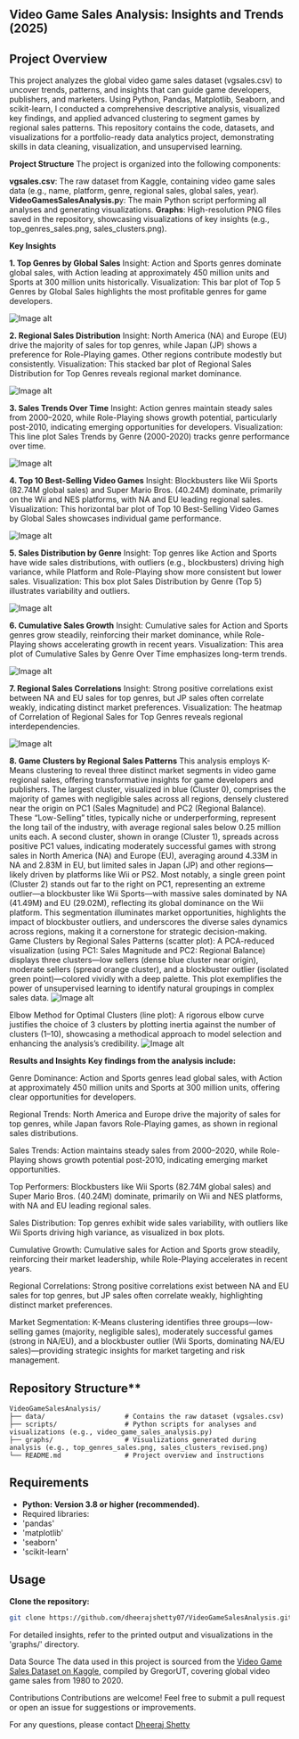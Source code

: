 ## Video Game Sales Analysis: Insights and Trends (2025)

## Project Overview
This project analyzes the global video game sales dataset (vgsales.csv) to uncover trends, patterns, and insights that can guide game developers, publishers, and marketers. Using Python, Pandas, Matplotlib, Seaborn, and scikit-learn, I conducted a comprehensive descriptive analysis, visualized key findings, and applied advanced clustering to segment games by regional sales patterns. This repository contains the code, datasets, and visualizations for a portfolio-ready data analytics project, demonstrating skills in data cleaning, visualization, and unsupervised learning.

**Project Structure**
The project is organized into the following components:

**vgsales.csv**: The raw dataset from Kaggle, containing video game sales data (e.g., name, platform, genre, regional sales, global sales, year).
**VideoGamesSalesAnalysis.p**y: The main Python script performing all analyses and generating visualizations.
**Graphs**: High-resolution PNG files saved in the repository, showcasing visualizations of key insights (e.g., top_genres_sales.png, sales_clusters.png).

**Key Insights**

**1. Top Genres by Global Sales**
Insight: Action and Sports genres dominate global sales, with Action leading at approximately 450 million units and Sports at 300 million units historically.
Visualization: This bar plot of Top 5 Genres by Global Sales highlights the most profitable genres for game developers.

![Image alt](https://github.com/dheerajshetty07/Video-Games-Sales-Analysis/blob/e34395ff96c83ebd9a24a1564153c94210e3c1a6/Graphs/top_genres_sales.png)


**2. Regional Sales Distribution**
Insight: North America (NA) and Europe (EU) drive the majority of sales for top genres, while Japan (JP) shows a preference for Role-Playing games. Other regions contribute modestly but consistently.
Visualization: This stacked bar plot of Regional Sales Distribution for Top Genres reveals regional market dominance.

![Image alt](https://github.com/dheerajshetty07/Video-Games-Sales-Analysis/blob/e34395ff96c83ebd9a24a1564153c94210e3c1a6/Graphs/regional_sales.png)

**3. Sales Trends Over Time**
Insight: Action genres maintain steady sales from 2000–2020, while Role-Playing shows growth potential, particularly post-2010, indicating emerging opportunities for developers.
Visualization: This line plot Sales Trends by Genre (2000-2020) tracks genre performance over time.

![Image alt](https://github.com/dheerajshetty07/Video-Games-Sales-Analysis/blob/e34395ff96c83ebd9a24a1564153c94210e3c1a6/Graphs/sales_trends.png)

**4. Top 10 Best-Selling Video Games**
Insight: Blockbusters like Wii Sports (82.74M global sales) and Super Mario Bros. (40.24M) dominate, primarily on the Wii and NES platforms, with NA and EU leading regional sales.
Visualization: This horizontal bar plot of Top 10 Best-Selling Video Games by Global Sales showcases individual game performance.

![Image alt](https://github.com/dheerajshetty07/Video-Games-Sales-Analysis/blob/e34395ff96c83ebd9a24a1564153c94210e3c1a6/Graphs/top_10_games_global.png)

**5. Sales Distribution by Genre**
Insight: Top genres like Action and Sports have wide sales distributions, with outliers (e.g., blockbusters) driving high variance, while Platform and Role-Playing show more consistent but lower sales.
Visualization: This box plot Sales Distribution by Genre (Top 5) illustrates variability and outliers.

![Image alt](https://github.com/dheerajshetty07/Video-Games-Sales-Analysis/blob/e34395ff96c83ebd9a24a1564153c94210e3c1a6/Graphs/sales_distribution_boxplot.png)

**6. Cumulative Sales Growth**
Insight: Cumulative sales for Action and Sports genres grow steadily, reinforcing their market dominance, while Role-Playing shows accelerating growth in recent years.
Visualization: This area plot of Cumulative Sales by Genre Over Time emphasizes long-term trends.

![Image alt](https://github.com/dheerajshetty07/Video-Games-Sales-Analysis/blob/e34395ff96c83ebd9a24a1564153c94210e3c1a6/Graphs/cumulative_sales_area.png)

**7. Regional Sales Correlations**
Insight: Strong positive correlations exist between NA and EU sales for top genres, but JP sales often correlate weakly, indicating distinct market preferences.
Visualization: The heatmap of Correlation of Regional Sales for Top Genres reveals regional interdependencies.

![Image alt](https://github.com/dheerajshetty07/Video-Games-Sales-Analysis/blob/e34395ff96c83ebd9a24a1564153c94210e3c1a6/Graphs/regional_corr_heatmap.png)

**8. Game Clusters by Regional Sales Patterns**
This analysis employs K-Means clustering to reveal three distinct market segments in video game regional sales, offering transformative insights for game developers and publishers. The largest cluster, visualized in blue (Cluster 0), comprises the majority of games with negligible sales across all regions, densely clustered near the origin on PC1 (Sales Magnitude) and PC2 (Regional Balance). These “Low-Selling” titles, typically niche or underperforming, represent the long tail of the industry, with average regional sales below 0.25 million units each. A second cluster, shown in orange (Cluster 1), spreads across positive PC1 values, indicating moderately successful games with strong sales in North America (NA) and Europe (EU), averaging around 4.33M in NA and 2.83M in EU, but limited sales in Japan (JP) and other regions—likely driven by platforms like Wii or PS2. Most notably, a single green point (Cluster 2) stands out far to the right on PC1, representing an extreme outlier—a blockbuster like Wii Sports—with massive sales dominated by NA (41.49M) and EU (29.02M), reflecting its global dominance on the Wii platform. This segmentation illuminates market opportunities, highlights the impact of blockbuster outliers, and underscores the diverse sales dynamics across regions, making it a cornerstone for strategic decision-making.
Game Clusters by Regional Sales Patterns (scatter plot): A PCA-reduced visualization (using PC1: Sales Magnitude and PC2: Regional Balance) displays three clusters—low sellers (dense blue cluster near origin), moderate sellers (spread orange cluster), and a blockbuster outlier (isolated green point)—colored vividly with a deep palette. This plot exemplifies the power of unsupervised learning to identify natural groupings in complex sales data.
![Image alt](https://github.com/dheerajshetty07/Video-Games-Sales-Analysis/blob/e34395ff96c83ebd9a24a1564153c94210e3c1a6/Graphs/sales_clusters.png)

Elbow Method for Optimal Clusters (line plot): A rigorous elbow curve justifies the choice of 3 clusters by plotting inertia against the number of clusters (1–10), showcasing a methodical approach to model selection and enhancing the analysis’s credibility.
![Image alt](https://github.com/dheerajshetty07/Video-Games-Sales-Analysis/blob/e34395ff96c83ebd9a24a1564153c94210e3c1a6/Graphs/elbow_method.png)

**Results and Insights**
**Key findings from the analysis include:**

Genre Dominance: Action and Sports genres lead global sales, with Action at approximately 450 million units and Sports at 300 million units, offering clear opportunities for developers.

Regional Trends: North America and Europe drive the majority of sales for top genres, while Japan favors Role-Playing games, as shown in regional sales distributions.

Sales Trends: Action maintains steady sales from 2000–2020, while Role-Playing shows growth potential post-2010, indicating emerging market opportunities.

Top Performers: Blockbusters like Wii Sports (82.74M global sales) and Super Mario Bros. (40.24M) dominate, primarily on Wii and NES platforms, with NA and EU leading regional sales.

Sales Distribution: Top genres exhibit wide sales variability, with outliers like Wii Sports driving high variance, as visualized in box plots.

Cumulative Growth: Cumulative sales for Action and Sports grow steadily, reinforcing their market leadership, while Role-Playing accelerates in recent years.

Regional Correlations: Strong positive correlations exist between NA and EU sales for top genres, but JP sales often correlate weakly, highlighting distinct market preferences.

Market Segmentation: K-Means clustering identifies three groups—low-selling games (majority, negligible sales), moderately successful games (strong in NA/EU), and a blockbuster outlier (Wii Sports, dominating NA/EU sales)—providing strategic insights for market targeting and risk management.


## Repository Structure**
```
VideoGameSalesAnalysis/
├── data/                    # Contains the raw dataset (vgsales.csv)
├── scripts/                 # Python scripts for analyses and visualizations (e.g., video_game_sales_analysis.py)
├── graphs/                  # Visualizations generated during analysis (e.g., top_genres_sales.png, sales_clusters_revised.png)
└── README.md                # Project overview and instructions
```

## Requirements

- **Python: Version 3.8 or higher (recommended).**
- Required libraries:
- 'pandas'
- 'matplotlib'
- 'seaborn'
- 'scikit-learn'

## Usage

**Clone the repository:**

```bash
git clone https://github.com/dheerajshetty07/VideoGameSalesAnalysis.git
```

For detailed insights, refer to the printed output and visualizations in the 'graphs/' directory.

Data Source
The data used in this project is sourced from the [Video Game Sales Dataset on Kaggle](https://www.kaggle.com/datasets/gregorut/videogamesales), compiled by GregorUT, covering global video game sales from 1980 to 2020.

Contributions
Contributions are welcome! Feel free to submit a pull request or open an issue for suggestions or improvements.


For any questions, please contact [Dheeraj Shetty](https://github.com/dheerajshetty07)
